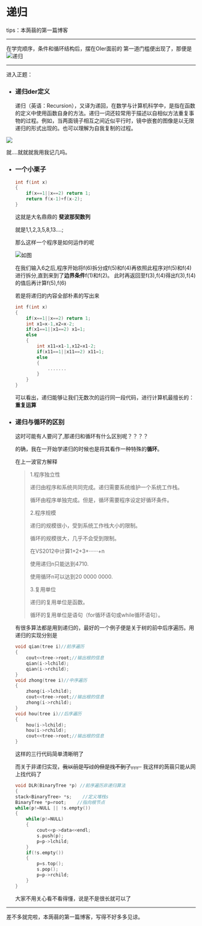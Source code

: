 # 递归
tips：本蒟蒻的第一篇博客
***
在学完顺序，条件和循环结构后，摆在OIer面前的
第一道门槛便出现了，那便是
![ 递归 ](http://img01.sogoucdn.com/app/a/100520021/7ea99ae720db8514b8925d9263d8c028)
***
进入正题：

* ### 递归der定义
	递归（英语：Recursion），又译为递回，在数学与计算机科学中，是指在函数的定义中使用函数自身的方法。递归一词还较常用于描述以自相似方法重复事物的过程。例如，当两面镜子相互之间近似平行时，镜中嵌套的图像是以无限递归的形式出现的。也可以理解为自我复制的过程。

![](https://ws1.sinaimg.cn/large/6af89bc8gw1f8quiwiufkj20af09gaa4.jpg)

就....就就就我用我记几吗。
* ### 一个小栗子
  	```cpp
  	int f(int x)
  	{
	  	if(x==1||x==2) return 1;
	  	return f(x-1)+f(x-2); 
  	}
  	```
  	这就是大名鼎鼎的 **斐波那契数列**
  
  	就是1,1,2,3,5,8,13....;
	
	那么这样一个程序是如何运作的呢
	
	![ 如图 ](http://www.spasvo.com/ckfinder/userfiles/images/20130110_5.png)
	
	在我们输入6之后,程序开始将f(6)拆分成f(5)和f(4)再依照此程序对f(5)和f(4)进行拆分,直到来到了**边界条件**f(1)和f(2)。
	此时再返回至f(3),f(4)得出f(3),f(4)的值后再计算f(5),f(6)
	
	若是将递归的内容全部朴素的写出来
	```cpp
	int f(int x)
  	{
	  	if(x==1||x==2) return 1;
	  	int x1=x-1,x2=x-2;
		if(x1==1||x1==2) x1=1;
		else
		{
			int x11=x1-1,x12=x1-2;
			if(x11==1||x11==2) x11=1;
			else
			{
				.......
			}
		} 
  	}
	```
	可以看出，递归能够让我们无数次的运行同一段代码，进行计算机最擅长的：**重复运算**
* ### 递归与循环的区别
	这时可能有人要问了,那递归和循环有什么区别呢？？？？

	的确，我在一开始学递归的时候也是将其看作一种特殊的**循环**。

	在上一波官方解释
	
	>1.程序独立性
	>
	>递归由程序和系统共同完成。递归需要系统维护一个系统工作栈。
	>
	>循环由程序单独完成。但是，循环需要程序设定好循环条件。
	>
	>2.程序规模
	>
	>递归的规模很小，受到系统工作栈大小的限制。
	>
	>循环的规模很大，几乎不会受到限制。
	>
	>在VS2012中计算1+2+3+······+n
	>
	>使用递归n只能达到4710.
	>
	>使用循环n可以达到20 0000 0000.
	>
	>3.复用单位
	>
	>递归的复用单位是函数。
	>
	>循环的复用单位是语句（for循环语句或while循环语句）。
	>
	
	有很多算法都是用到递归的，最好的一个例子便是关于树的前中后序遍历。用递归的实现分别是
	```cpp
	void qian(tree i)//前序遍历
	{
		cout<<tree->root;//输出根的信息
		qian(i->lchild);
		qian(i->rchild);
	}
	void zhong(tree i)//中序遍历
	{
		zhong(i->lchild);
		cout<<tree->root;//输出根的信息
		zhong(i->rchild);
	}
	void hou(tree i)//后序遍历
	{
		hou(i->lchild);
		hou(i->rchild);
		cout<<tree->root;//输出根的信息
	}
	```
	这样的三行代码简单清晰明了
	
	而关于非递归实现，~~我以前是写过的但是找不到了。。。~~
	我这样的蒟蒻只能从网上找代码了
	```cpp
	void DLR(BinaryTree *p) //前序遍历非递归算法
	{
    stack<BinaryTree> *s;    //定义堆栈s
    BinaryTree *p=root;    //指向根节点
    while(p!=NULL || !s.empty())    
    {
        while(p!=NULL)
        {
            cout<<p->data<<endl;
            s.push(p);
            p=p->lchild;
        }
        if(!s.empty())
        {
            p=s.top();
            s.pop();
            p=p->rchild;
        }
    }
	```
	大家不用关心看不看得懂，说是不是很长就可以了
***
差不多就完啦，本蒟蒻的第一篇博客，写得不好多多见谅。
